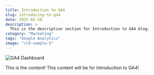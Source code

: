 ```yaml
---
title: Introduction to GA4
slug: introducing-to-ga4
date: 2025-02-20
description: >
  This is the description section for Introduction to GA4 blog.
category: "Marketing"
tags: "Google Analytics"
image: "cld-sample-5"
---
```


![GA4 Dashboard](https://res.cloudinary.com/dz8qxptav/image/upload/v1740597899/cld-sample-5.jpg)

This is the content! This content will be for Introduction to GA4!
